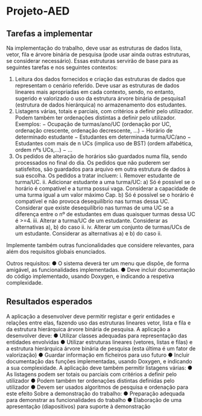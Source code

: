 # Projeto-AED

## Tarefas a implementar
Na implementação do trabalho, deve usar as estruturas de dados lista, vetor, fila e árvore binária de pesquisa
(pode usar ainda outras estruturas, se considerar necessário). Essas estruturas servirão de base para as
seguintes tarefas e nos seguintes contextos:
  1. Leitura dos dados fornecidos e criação das estruturas de dados que representam o cenário
  referido. Deve usar as estruturas de dados lineares mais apropriadas em cada contexto, sendo,
  no entanto, sugerido e valorizado o uso da estrutura árvore binária de pesquisa1
  (estrutura de
  dados hierárquica) no armazenamento dos estudantes.
  2. Listagens várias, totais e parciais, com critérios a definir pelo utilizador. Podem também ter
  ordenações distintas a definir pelo utilizador. Exemplos:
  − Ocupação de turmas/ano/UC (ordenação por UC, ordenação crescente, ordenação
  decrescente, …)
  − Horário de determinado estudante
  − Estudantes em determinada turma/UC/ano
  − Estudantes com mais de n UCs (implica uso de BST) (ordem alfabética, ordem nºs
  UCs,…)
  − …
  3. Os pedidos de alteração de horários são guardados numa fila, sendo processados no final do
  dia. Os pedidos que não puderem ser satisfeitos, são guardados para arquivo em outra
  estrutura de dados à sua escolha. Os pedidos a tratar incluem:
    i. Remover estudante de turma/UC.
    ii. Adicionar estudante a uma turma/UC:
  a) Só é possível se o horário é compatível e a turma possui vaga. Considerar a
  capacidade de uma turma igual a um valor máximo Cap.
  b) Só é possível se o horário é compatível e não provoca desequilíbrio nas turmas
  dessa UC. Considerar que existe desequilíbrio nas turmas de uma UC se a
  diferença entre o nº de estudantes em duas quaisquer turmas dessa UC é >=4.
    iii. Alterar a turma/UC de um estudante. Considerar as alternativas a), b) do caso ii.
    iv. Alterar um conjunto de turmas/UCs de um estudante. Considerar as alternativas a) e
  b) do caso ii.
  
Implemente também outras funcionalidades que considere relevantes, para além dos requisitos globais enunciados.

Outros requisitos:
  ● O sistema deverá ter um menu que dispõe, de forma amigável, as funcionalidades implementadas.
  ● Deve incluir documentação do código implementado, usando Doxygen, e indicando a respetiva
  complexidade.

## Resultados esperados
A aplicação a desenvolver deve permitir registar e gerir entidades e relações entre elas, fazendo uso das
estruturas lineares vetor, lista e fila e da estrutura hierárquica árvore binária de pesquisa.
A aplicação a desenvolver deve:
  ● Utilizar classes adequadas para representação das entidades envolvidas
  ● Utilizar estruturas lineares (vetores, listas e filas) e a estrutura hierárquica árvore binária de
  pesquisa (esta última é um fator de valorização)
  ● Guardar informação em ficheiros para uso futuro
  ● Incluir documentação das funções implementadas, usando Doxygen, e indicando a sua
  complexidade.
  A aplicação deve também permitir listagens várias:
  ● As listagens podem ser totais ou parciais com critérios a definir pelo utilizador
  ● Podem também ter ordenações distintas definidas pelo utilizador
  ● Devem ser usados algoritmos de pesquisa e ordenação para este efeito
  Sobre a demonstração do trabalho:
  ● Preparação adequada para demonstrar as funcionalidades do trabalho
  ● Elaboração de uma apresentação (diapositivos) para suporte à demonstração
